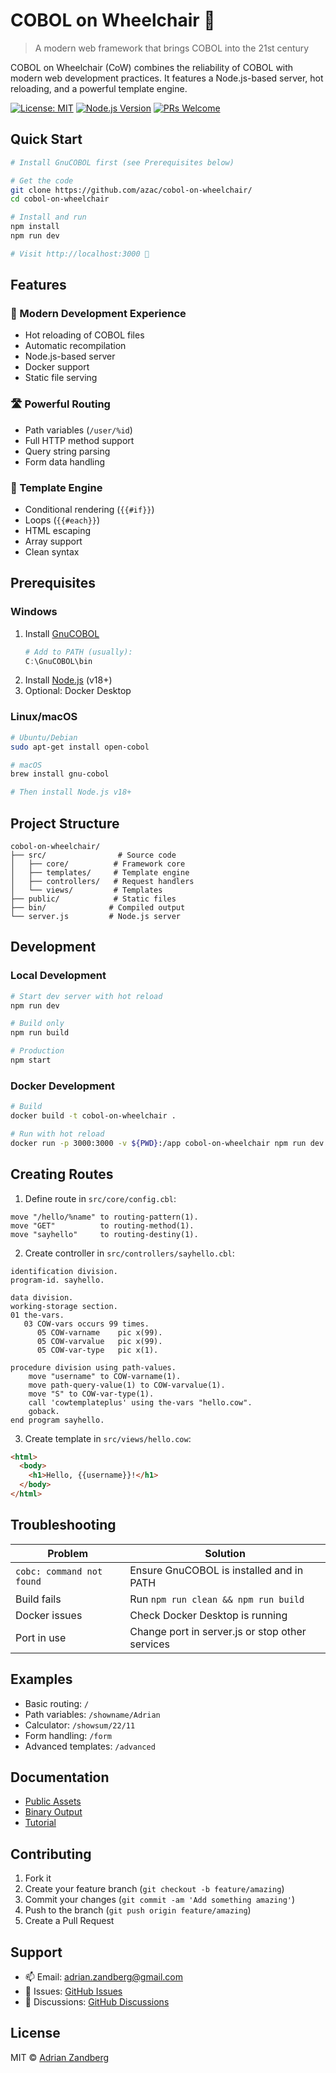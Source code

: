# COBOL on Wheelchair 🦿

> A modern web framework that brings COBOL into the 21st century

COBOL on Wheelchair (CoW) combines the reliability of COBOL with modern web development practices. It features a Node.js-based server, hot reloading, and a powerful template engine.

[![License: MIT](https://img.shields.io/badge/License-MIT-yellow.svg)](https://opensource.org/licenses/MIT)
[![Node.js Version](https://img.shields.io/badge/node-%3E%3D18.0.0-brightgreen)](https://nodejs.org)
[![PRs Welcome](https://img.shields.io/badge/PRs-welcome-brightgreen.svg)](https://github.com/azac/cobol-on-wheelchair/pulls)

## Quick Start

```bash
# Install GnuCOBOL first (see Prerequisites below)

# Get the code
git clone https://github.com/azac/cobol-on-wheelchair/
cd cobol-on-wheelchair

# Install and run
npm install
npm run dev

# Visit http://localhost:3000 🚀
```

## Features

### 🚀 Modern Development Experience
- Hot reloading of COBOL files
- Automatic recompilation
- Node.js-based server
- Docker support
- Static file serving

### 🛣️ Powerful Routing
- Path variables (`/user/%id`)
- Full HTTP method support
- Query string parsing
- Form data handling

### 🎨 Template Engine
- Conditional rendering (`{{#if}}`)
- Loops (`{{#each}}`)
- HTML escaping
- Array support
- Clean syntax

## Prerequisites

### Windows
1. Install [GnuCOBOL](https://sourceforge.net/projects/gnucobol/files/gnucobol/)
   ```powershell
   # Add to PATH (usually):
   C:\GnuCOBOL\bin
   ```
2. Install [Node.js](https://nodejs.org/) (v18+)
3. Optional: Docker Desktop

### Linux/macOS
```bash
# Ubuntu/Debian
sudo apt-get install open-cobol

# macOS
brew install gnu-cobol

# Then install Node.js v18+
```

## Project Structure

```
cobol-on-wheelchair/
├── src/                # Source code
│   ├── core/          # Framework core
│   ├── templates/     # Template engine
│   ├── controllers/   # Request handlers
│   └── views/         # Templates
├── public/            # Static files
├── bin/              # Compiled output
└── server.js         # Node.js server
```

## Development

### Local Development
```bash
# Start dev server with hot reload
npm run dev

# Build only
npm run build

# Production
npm start
```

### Docker Development
```bash
# Build
docker build -t cobol-on-wheelchair .

# Run with hot reload
docker run -p 3000:3000 -v ${PWD}:/app cobol-on-wheelchair npm run dev
```

## Creating Routes

1. Define route in `src/core/config.cbl`:
```cobol
move "/hello/%name" to routing-pattern(1).
move "GET"          to routing-method(1).
move "sayhello"     to routing-destiny(1).
```

2. Create controller in `src/controllers/sayhello.cbl`:
```cobol
identification division.
program-id. sayhello.

data division.
working-storage section.
01 the-vars.
   03 COW-vars occurs 99 times.
      05 COW-varname    pic x(99).
      05 COW-varvalue   pic x(99).
      05 COW-var-type   pic x(1).

procedure division using path-values.
    move "username" to COW-varname(1).
    move path-query-value(1) to COW-varvalue(1).
    move "S" to COW-var-type(1).
    call 'cowtemplateplus' using the-vars "hello.cow".
    goback.
end program sayhello.
```

3. Create template in `src/views/hello.cow`:
```html
<html>
  <body>
    <h1>Hello, {{username}}!</h1>
  </body>
</html>
```

## Troubleshooting

| Problem | Solution |
|---------|----------|
| `cobc: command not found` | Ensure GnuCOBOL is installed and in PATH |
| Build fails | Run `npm run clean && npm run build` |
| Docker issues | Check Docker Desktop is running |
| Port in use | Change port in server.js or stop other services |

## Examples

- Basic routing: `/`
- Path variables: `/showname/Adrian`
- Calculator: `/showsum/22/11`
- Form handling: `/form`
- Advanced templates: `/advanced`

## Documentation

- [Public Assets](public/README.md)
- [Binary Output](bin/README.md)
- [Tutorial](public/tutorial/index.md)

## Contributing

1. Fork it
2. Create your feature branch (`git checkout -b feature/amazing`)
3. Commit your changes (`git commit -am 'Add something amazing'`)
4. Push to the branch (`git push origin feature/amazing`)
5. Create a Pull Request

## Support

- 📫 Email: adrian.zandberg@gmail.com
- 🐛 Issues: [GitHub Issues](https://github.com/azac/cobol-on-wheelchair/issues)
- 💬 Discussions: [GitHub Discussions](https://github.com/azac/cobol-on-wheelchair/discussions)

## License

MIT © [Adrian Zandberg](LICENSE)
